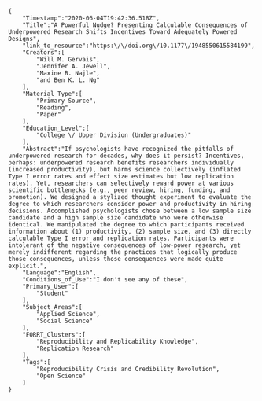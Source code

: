 
    {
        "Timestamp":"2020-06-04T19:42:36.518Z",
        "Title":"A Powerful Nudge? Presenting Calculable Consequences of Underpowered Research Shifts Incentives Toward Adequately Powered Designs",
        "link_to_resource":"https:\/\/doi.org\/10.1177\/1948550615584199",
        "Creators":[
            "Will M. Gervais",
            "Jennifer A. Jewell",
            "Maxine B. Najle",
            "and Ben K. L. Ng"
        ],
        "Material_Type":[
            "Primary Source",
            "Reading",
            "Paper"
        ],
        "Education_Level":[
            "College \/ Upper Division (Undergraduates)"
        ],
        "Abstract":"If psychologists have recognized the pitfalls of underpowered research for decades, why does it persist? Incentives, perhaps: underpowered research benefits researchers individually (increased productivity), but harms science collectively (inflated Type I error rates and effect size estimates but low replication rates). Yet, researchers can selectively reward power at various scientific bottlenecks (e.g., peer review, hiring, funding, and promotion). We designed a stylized thought experiment to evaluate the degree to which researchers consider power and productivity in hiring decisions. Accomplished psychologists chose between a low sample size candidate and a high sample size candidate who were otherwise identical. We manipulated the degree to which participants received information about (1) productivity, (2) sample size, and (3) directly calculable Type I error and replication rates. Participants were intolerant of the negative consequences of low-power research, yet merely indifferent regarding the practices that logically produce those consequences, unless those consequences were made quite explicit.",
        "Language":"English",
        "Conditions_of_Use":"I don't see any of these",
        "Primary_User":[
            "Student"
        ],
        "Subject_Areas":[
            "Applied Science",
            "Social Science"
        ],
        "FORRT_Clusters":[
            "Reproducibility and Replicability Knowledge",
            "Replication Research"
        ],
        "Tags":[
            "Reproducibility Crisis and Credibility Revolution",
            "Open Science"
        ]
    }
